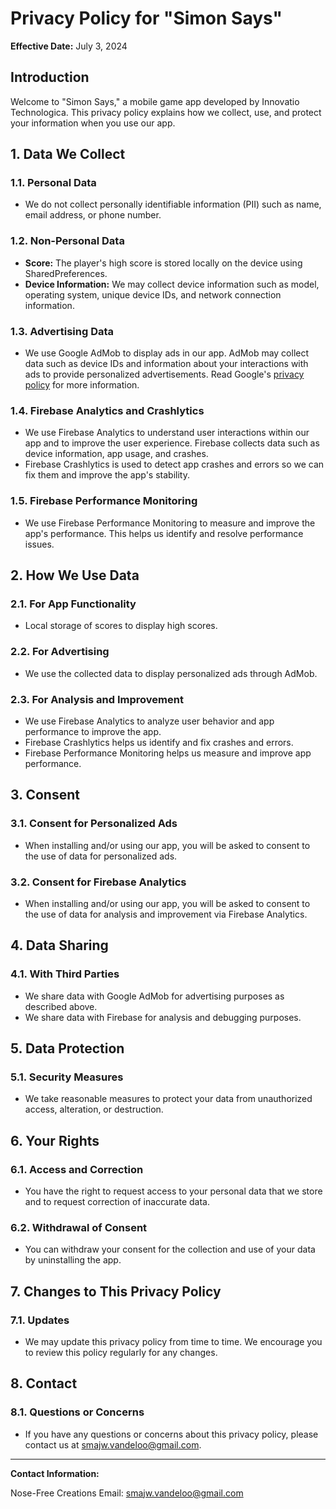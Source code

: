 # Privacy Policy for "Simon Says"

**Effective Date:** July 3, 2024

## Introduction
Welcome to "Simon Says," a mobile game app developed by Innovatio Technologica. This privacy policy explains how we collect, use, and protect your information when you use our app.

## 1. Data We Collect

### 1.1. Personal Data
- We do not collect personally identifiable information (PII) such as name, email address, or phone number.

### 1.2. Non-Personal Data
- **Score:** The player's high score is stored locally on the device using SharedPreferences.
- **Device Information:** We may collect device information such as model, operating system, unique device IDs, and network connection information.

### 1.3. Advertising Data
- We use Google AdMob to display ads in our app. AdMob may collect data such as device IDs and information about your interactions with ads to provide personalized advertisements. Read Google's [privacy policy](https://policies.google.com/privacy) for more information.

### 1.4. Firebase Analytics and Crashlytics
- We use Firebase Analytics to understand user interactions within our app and to improve the user experience. Firebase collects data such as device information, app usage, and crashes.
- Firebase Crashlytics is used to detect app crashes and errors so we can fix them and improve the app's stability.

### 1.5. Firebase Performance Monitoring
- We use Firebase Performance Monitoring to measure and improve the app's performance. This helps us identify and resolve performance issues.

## 2. How We Use Data

### 2.1. For App Functionality
- Local storage of scores to display high scores.

### 2.2. For Advertising
- We use the collected data to display personalized ads through AdMob.

### 2.3. For Analysis and Improvement
- We use Firebase Analytics to analyze user behavior and app performance to improve the app.
- Firebase Crashlytics helps us identify and fix crashes and errors.
- Firebase Performance Monitoring helps us measure and improve app performance.

## 3. Consent

### 3.1. Consent for Personalized Ads
- When installing and/or using our app, you will be asked to consent to the use of data for personalized ads.

### 3.2. Consent for Firebase Analytics
- When installing and/or using our app, you will be asked to consent to the use of data for analysis and improvement via Firebase Analytics.

## 4. Data Sharing

### 4.1. With Third Parties
- We share data with Google AdMob for advertising purposes as described above.
- We share data with Firebase for analysis and debugging purposes.

## 5. Data Protection

### 5.1. Security Measures
- We take reasonable measures to protect your data from unauthorized access, alteration, or destruction.

## 6. Your Rights

### 6.1. Access and Correction
- You have the right to request access to your personal data that we store and to request correction of inaccurate data.

### 6.2. Withdrawal of Consent
- You can withdraw your consent for the collection and use of your data by uninstalling the app.

## 7. Changes to This Privacy Policy

### 7.1. Updates
- We may update this privacy policy from time to time. We encourage you to review this policy regularly for any changes.

## 8. Contact

### 8.1. Questions or Concerns
- If you have any questions or concerns about this privacy policy, please contact us at [smajw.vandeloo@gmail.com](mailto:smajw.vandeloo@gmail.com).

---

**Contact Information:**

Nose-Free Creations
Email: [smajw.vandeloo@gmail.com](mailto:smajw.vandeloo@gmail.com)
